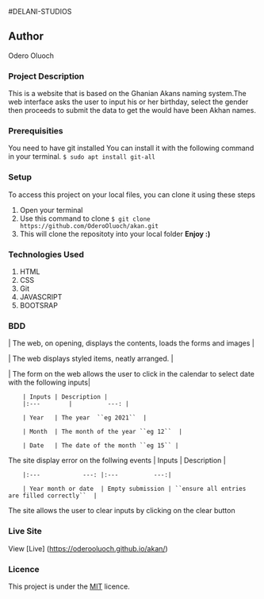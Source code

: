 #DELANI-STUDIOS

## Author
Odero Oluoch

### Project Description
This is a website that is based on the Ghanian Akans naming system.The web interface asks the user to input his or her birthday, select the gender then proceeds to submit the data to get the would have been Akhan names.


### Prerequisities
You need to have git installed
You can install it with the following command in your terminal.
`$ sudo apt install git-all`

### Setup
To access this project on your local files, you can clone it using these steps
1. Open your terminal
2. Use this command to clone `$ git clone https://github.com/OderoOluoch/akan.git`
3. This will clone the repositoty into your local folder
 __Enjoy :)__

### Technologies Used
1. HTML
2. CSS
3. Git
4. JAVASCRIPT
5. BOOTSRAP

### BDD
| The web, on opening, displays the contents, loads the forms and images |

| The web displays styled items, neatly arranged. |

| The form on the web allows the user to click in the calendar to select date with the following inputs|

        | Inputs | Description |
        |:---        |          ---: |

        | Year   | The year  ``eg 2021``  |

        | Month  | The month of the year ``eg 12``  |

        | Date   | The date of the month ``eg 15`` |

The site display error on the follwing events
        | Inputs              | Description      |

        |:---            ---: |:---          ---:|

        | Year month or date  | Empty submission | ``ensure all entries are filled correctly``  |
        
The site allows the user to clear inputs by clicking on the clear button
    

### Live Site
View [Live] (https://oderooluoch.github.io/akan/)

### Licence
This project is under the  [MIT](LICENSE) licence.
